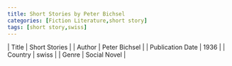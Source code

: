 ```yaml
---
title: Short Stories by Peter Bichsel
categories: [Fiction Literature,short story]
tags: [short story,swiss]
---
```

        
| Title | Short Stories  |
| Author |  Peter Bichsel  |
| Publication Date | 1936   |
| Country | swiss |
| Genre | Social Novel  |
        
